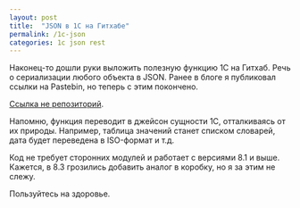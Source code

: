 ```yaml
---
layout: post
title:  "JSON в 1С на Гитхабе"
permalink: /1c-json
categories: 1c json rest
---
```


Наконец-то дошли руки выложить полезную функцию 1С на Гитхаб. Речь о
сериализации любого объекта в JSON. Ранее в блоге я публиковал ссылки на
Pastebin, но теперь с этим покончено.

[Ссылка не репозиторий](https://github.com/igrishaev/1c-json).

Напомню, функция переводит в джейсон сущности 1С, отталкиваясь от их
природы. Например, таблица значений станет списком словарей, дата будет
переведена в ISO-формат и т.д.

Код не требует сторонних модулей и работает с версиями 8.1 и выше. Кажется, в
8.3 грозились добавить аналог в коробку, но я за этим не слежу.

Пользуйтесь на здоровье.
